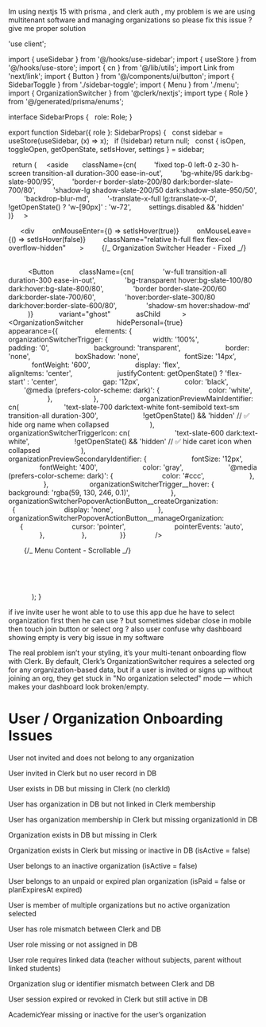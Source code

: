 Im using nextjs 15 with prisma , and clerk auth , my problem is we are using multitenant software and managing organizations so please fix this issue ?give me proper solution

'use client';

import { useSidebar } from '@/hooks/use-sidebar';
import { useStore } from '@/hooks/use-store';
import { cn } from '@/lib/utils';
import Link from 'next/link';
import { Button } from '@/components/ui/button';
import { SidebarToggle } from './sidebar-toggle';
import { Menu } from './menu';
import { OrganizationSwitcher } from '@clerk/nextjs';
import type { Role } from '@/generated/prisma/enums';

interface SidebarProps {
  role: Role;
}

export function Sidebar({ role }: SidebarProps) {
  const sidebar = useStore(useSidebar, (x) => x);
  if (!sidebar) return null;
  const { isOpen, toggleOpen, getOpenState, setIsHover, settings } = sidebar;

  return (
    <aside
      className={cn(
        'fixed top-0 left-0 z-30 h-screen transition-all duration-300 ease-in-out',
        'bg-white/95 dark:bg-slate-900/95',
        'border-r border-slate-200/80 dark:border-slate-700/80',
        'shadow-lg shadow-slate-200/50 dark:shadow-slate-950/50',
        'backdrop-blur-md',
        '-translate-x-full lg:translate-x-0',
        !getOpenState() ? 'w-[90px]' : 'w-72',
        settings.disabled && 'hidden'
      )}
    >
      <SidebarToggle isOpen={isOpen} setIsOpen={toggleOpen} />

      <div
        onMouseEnter={() => setIsHover(true)}
        onMouseLeave={() => setIsHover(false)}
        className="relative h-full flex flex-col overflow-hidden"
      >
        {/_ Organization Switcher Header - Fixed _/}
        <div className="flex-shrink-0 p-4 border-b border-slate-200/60 dark:border-slate-700/60">
          <Button
            className={cn(
              'w-full transition-all duration-300 ease-in-out',
              'bg-transparent hover:bg-slate-100/80 dark:hover:bg-slate-800/80',
              'border border-slate-200/60 dark:border-slate-700/60',
              'hover:border-slate-300/80 dark:hover:border-slate-600/80',
              'shadow-sm hover:shadow-md'
            )}
            variant="ghost"
            asChild
          >
            <Link href="/dashboard" className="flex items-center gap-3">
              <OrganizationSwitcher
                hidePersonal={true}
                appearance={{
                  elements: {
                    organizationSwitcherTrigger: {
                      width: '100%',
                      padding: '0',
                      background: 'transparent',
                      border: 'none',
                      boxShadow: 'none',
                      fontSize: '14px',
                      fontWeight: '600',
                      display: 'flex',
                      alignItems: 'center',
                      justifyContent: getOpenState() ? 'flex-start' : 'center',
                      gap: '12px',
                      color: 'black',
                      '@media (prefers-color-scheme: dark)': {
                        color: 'white',
                      },
                    },
                    organizationPreviewMainIdentifier: cn(
                      'text-slate-700 dark:text-white font-semibold text-sm transition-all duration-300',
                      !getOpenState() && 'hidden' // ✅ hide org name when collapsed
                    ),
                    organizationSwitcherTriggerIcon: cn(
                      'text-slate-600 dark:text-white',
                      !getOpenState() && 'hidden' // ✅ hide caret icon when collapsed
                    ),
                    organizationPreviewSecondaryIdentifier: {
                      fontSize: '12px',
                      fontWeight: '400',
                      color: 'gray',
                      '@media (prefers-color-scheme: dark)': {
                        color: '#ccc',
                      },
                    },
                    organizationSwitcherTrigger__hover: {
                      background: 'rgba(59, 130, 246, 0.1)',
                    },
                    organizationSwitcherPopoverActionButton__createOrganization:
                      {
                        display: 'none',
                      },
                    organizationSwitcherPopoverActionButton__manageOrganization:
                      {
                        cursor: 'pointer',
                        pointerEvents: 'auto',
                      },
                  },
                }}
              />
            </Link>
          </Button>
        </div>

        {/_ Menu Content - Scrollable _/}
        <div className="flex-1 overflow-hidden">
          <Menu isOpen={getOpenState()} role={role} />
        </div>
      </div>
    </aside>
  );
}

if ive invite user he wont able to to use this app due he have to select organization first then he can use ? but sometimes sidebar close in mobile then touch join button or select org ? also user confuse why dashboard showing empty is very big issue in my software

The real problem isn’t your <OrganizationSwitcher /> styling, it’s your multi-tenant onboarding flow with Clerk.
By default, Clerk’s OrganizationSwitcher requires a selected org for any organization-based data, but if a user is invited or signs up without joining an org, they get stuck in "No organization selected" mode — which makes your dashboard look broken/empty.

# User / Organization Onboarding Issues

User not invited and does not belong to any organization

User invited in Clerk but no user record in DB

User exists in DB but missing in Clerk (no clerkId)

User has organization in DB but not linked in Clerk membership

User has organization membership in Clerk but missing organizationId in DB

Organization exists in DB but missing in Clerk

Organization exists in Clerk but missing or inactive in DB (isActive = false)

User belongs to an inactive organization (isActive = false)

User belongs to an unpaid or expired plan organization (isPaid = false or planExpiresAt expired)

User is member of multiple organizations but no active organization selected

User has role mismatch between Clerk and DB

User role missing or not assigned in DB

User role requires linked data (teacher without subjects, parent without linked students)

Organization slug or identifier mismatch between Clerk and DB

User session expired or revoked in Clerk but still active in DB

AcademicYear missing or inactive for the user’s organization
